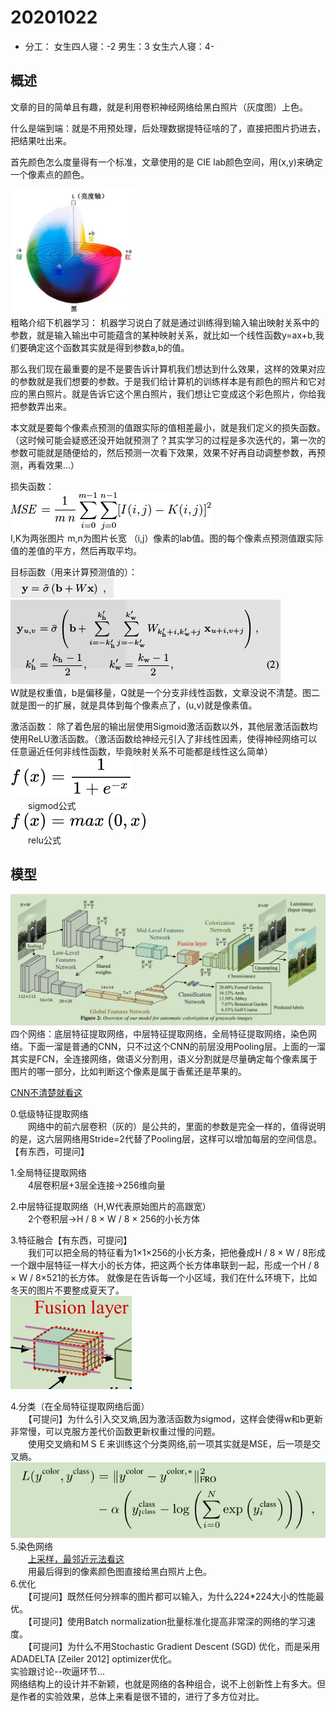 # 20201022
- 分工：
    女生四人寝：-2
    男生：3
    女生六人寝：4-
## 概述
文章的目的简单且有趣，就是利用卷积神经网络给黑白照片（灰度图）上色。

什么是端到端：就是不用预处理，后处理数据提特征啥的了，直接把图片扔进去，把结果吐出来。

首先颜色怎么度量得有一个标准，文章使用的是 CIE lab颜色空间，用(x,y)来确定一个像素点的颜色。

<img width="200" height="200" src="pictures/CIE.jpg"/>
<br>粗略介绍下机器学习：
机器学习说白了就是通过训练得到输入输出映射关系中的参数，就是输入输出中可能蕴含的某种映射关系，就比如一个线性函数y=ax+b,我们要确定这个函数其实就是得到参数a,b的值。  

那么我们现在最重要的是不是要告诉计算机我们想达到什么效果，这样的效果对应的参数就是我们想要的参数。于是我们给计算机的训练样本是有颜色的照片和它对应的黑白照片。就是告诉它这个黑白照片，我们想让它变成这个彩色照片，你给我把参数弄出来。  

本文就是要每个像素点预测的值跟实际的值相差最小，就是我们定义的损失函数。（这时候可能会疑惑还没开始就预测了？其实学习的过程是多次迭代的，第一次的参数可能就是随便给的，然后预测一次看下效果，效果不好再自动调整参数，再预测，再看效果...）  

损失函数：  
![](pictures/MSE.png )  
I,K为两张图片   m,n为图片长宽  （i,j）像素的lab值。图的每个像素点预测值跟实际值的差值的平方，然后再取平均。

目标函数（用来计算预测值的）：  
![](pictures/target1.png )  
![](pictures/target2.png )  
W就是权重值，b是偏移量，Q就是一个分支非线性函数，文章没说不清楚。图二就是图一的扩展，就是具体到每个像素点了，(u,v)就是像素值。

激活函数：
除了着色层的输出层使用Sigmoid激活函数以外，其他层激活函数均使用ReLU激活函数。（激活函数给神经元引入了非线性因素，使得神经网络可以任意逼近任何非线性函数，毕竟映射关系不可能都是线性这么简单）  
![](pictures/sig.svg )  
　　sigmod公式  
![](pictures/relu.svg )  
　　relu公式


## 模型
![](pictures/model.png)  
四个网络：底层特征提取网络，中层特征提取网络，全局特征提取网络，染色网络。下面一溜是普通的CNN，只不过这个CNN的前层没用Pooling层。上面的一溜其实是FCN，全连接网络，做语义分割用，语义分割就是尽量确定每个像素属于图片的哪一部分，比如判断这个像素是属于香蕉还是苹果的。

[CNN不清楚就看这](https://blog.csdn.net/qq_37813206/article/details/103431987)

0.低级特征提取网络  
　　网络中的前六层卷积（灰的）是公共的，里面的参数是完全一样的，值得说明的是，这六层网络用Stride=2代替了Pooling层，这样可以增加每层的空间信息。【有东西，可提问】

1.全局特征提取网络  
　　4层卷积层+3层全连接->256维向量

2.中层特征提取网络（H,W代表原始图片的高跟宽）  
　　2个卷积层->H / 8 × W / 8 × 256的小长方体

3.特征融合【有东西，可提问】  
　　我们可以把全局的特征看为1×1×256的小长方条，把他叠成H / 8 × W / 8形成一个跟中层特征一样大小的长方体，把这两个长方体串联到一起，形成一个H / 8 × W / 8×521的长方体。 就像是在告诉每一个小区域，我们在什么环境下，比如冬天的图片不要整成夏天了。  
![](pictures/fusion.png)  

4.分类（在全局特征提取网络后面）  
　　【可提问】为什么引入交叉熵,因为激活函数为sigmod，这样会使得w和b更新非常慢，可以克服方差代价函数更新权重过慢的问题。  
　　使用交叉熵和ＭＳＥ来训练这个分类网络,前一项其实就是MSE，后一项是交叉熵。  
![](pictures/classify.png)  
5.染色网络  
　　[上采样，最邻近元法看这](https://blog.csdn.net/stf1065716904/article/details/78450997)  
　　用最后得到的像素颜色图直接给黑白照片上色。  
6.优化  
　　【可提问】既然任何分辨率的图片都可以输入，为什么224*224大小的性能最优。  
　　【可提问】使用Batch normalization批量标准化提高非常深的网络的学习速度。  
　　【可提问】为什么不用Stochastic Gradient Descent (SGD) 优化，而是采用ADADELTA [Zeiler 2012] optimizer优化。  
实验跟讨论--吹逼环节...  
网络结构上的设计并不新颖，也就是网络的各种组合，说不上创新性上有多大。但是作者的实验效果，总体上来看是很不错的，进行了多方位对比。



   




